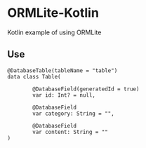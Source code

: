 # ORMLite-Kotlin
Kotlin example of using ORMLite

## Use
```
@DatabaseTable(tableName = "table")
data class Table(

        @DatabaseField(generatedId = true)
        var id: Int? = null,

        @DatabaseField
        var category: String = "",

        @DatabaseField
        var content: String = ""
)
```
